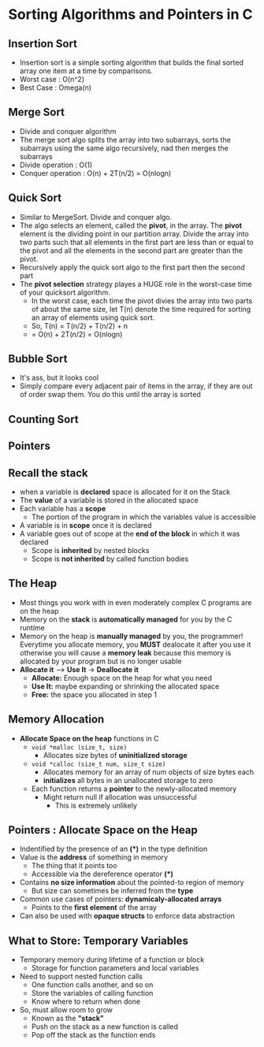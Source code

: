# Sorting Algorithms and Pointers in C

## Insertion Sort
- Insertion sort is a simple sorting algorithm that builds the final sorted array one item at a time by comparisons.
- Worst case : O(n^2)
- Best Case : Omega(n)


## Merge Sort

- Divide and conquer algorithm
- The merge sort algo splits the array into two subarrays, sorts the subarrays using the same algo recursively, nad then merges the subarrays
- Divide operation : O(1)
- Conquer operation : O(n) + 2T(n/2) = O(nlogn)

## Quick Sort

- Similar to MergeSort. Divide and conquer algo.
- The algo selects an element, called the **pivot**, in the array. The **pivot** element is the dividing point in our partition array. Divide the array into two parts such that all elements in the first part are less than or equal to the pivot and all the elements in the second part are greater than the pivot.
- Recursively apply the quick sort algo to the first part then the second part
- The **pivot selection** strategy playes a HUGE role in the worst-case time of your quicksort algorithm.
  - In the worst case, each time the pivot divies the array into two parts of about the same size, let T(n) denote the time required for sorting an array of elements using quick sort. 
  - So, T(n) = T(n/2) + T(n/2) + n
  - = O(n) + 2T(n/2) = O(nlogn)

## Bubble Sort

- It's ass, but it looks cool
- Simply compare every adjacent pair of items in the array, if they are out of order swap them. You do this until the array is sorted

## Counting Sort

## Pointers

## Recall the stack

- when a variable is **declared** space is allocated for it on the Stack
- The **value** of a variable is stored in the allocated space
- Each variable has a **scope**
  - The portion of the program in which the variables value is accessible
- A variable is in **scope** once it is declared
- A variable goes out of scope at the **end of the block** in which it was declared
  - Scope is **inherited** by nested blocks
  - Scope is **not inherited** by called function bodies

## The Heap

- Most things you work with in even moderately complex C programs are on the heap
- Memory on the **stack** is **automatically managed** for you by the C runtime
- Memory on the heap is **manually managed** by you, the programmer! Everytime you allocate memory, you **MUST** dealocate it after you use it otherwise you will cause a **memory leak** because this memory is allocated by your program but is no longer usable
- **Allocate it** --> **Use It** -> **Deallocate it**
  - **Allocate:** Enough space on the heap for what you need
  - **Use It:** maybe expanding or shrinking the allocated space
  - **Free:** the space you allocated in step 1

## Memory Allocation

- **Allocate Space on the heap** functions in C 
  - ```void *malloc (size_t, size)```  
    - Allocates size bytes of **uninitialized storage**
  - ```void *calloc (size_t num, size_t size)```
    - Allocates memory for an array of num objects of size bytes each
    - **initializes** all bytes in an unallocated storage to zero
  - Each function returns a **pointer** to the newly-allocated memory
    - Might return null if allocation was unsuccessful
      - This is extremely unlikely

## Pointers : Allocate Space on the Heap

- Indentified by the presence of an **(*)** in the type definition
- Value is the **address** of something in memory
  - The thing that it points too
  - Accessible via the dereference operator **(*)**
- Contains **no size information** about the pointed-to region of memory
  - But size can sometimes be inferred from the **type**
- Common use cases of pointers: **dynamicaly-allocated arrays**
  - Points to the **first element** of the array
- Can also be used with **opaque structs** to enforce data abstraction

## What to Store: Temporary Variables

- Temporary memory during lifetime of a function or block
  - Storage for function parameters and local variables
- Need to support nested function calls
  - One function calls another, and so on
  - Store the variables of calling function
  - Know where to return when done
- So, must allow room to grow  
  - Known as the **"stack"**
  - Push on the stack as a new function is called
  - Pop off the stack as the function ends
